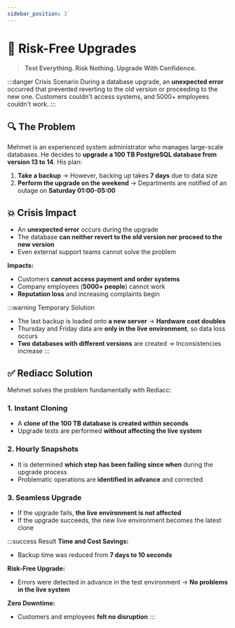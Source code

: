 ```yaml
---
sidebar_position: 3
---
```


# 🔄 Risk-Free Upgrades

> **Test Everything. Risk Nothing. Upgrade With Confidence.**

:::danger Crisis Scenario
During a database upgrade, an **unexpected error** occurred that prevented reverting to the old version or proceeding to the new one. Customers couldn't access systems, and 5000+ employees couldn't work.
:::

## 🔍 The Problem

Mehmet is an experienced system administrator who manages large-scale databases. He decides to **upgrade a 100 TB PostgreSQL database from version 13 to 14**. His plan:

1. **Take a backup** → However, backing up takes **7 days** due to data size
2. **Perform the upgrade on the weekend** → Departments are notified of an outage on **Saturday 01:00-05:00**

## 💥 Crisis Impact

* An **unexpected error** occurs during the upgrade
* The database **can neither revert to the old version nor proceed to the new version**
* Even external support teams cannot solve the problem

**Impacts:**
* Customers **cannot access payment and order systems**
* Company employees (**5000+ people**) cannot work
* **Reputation loss** and increasing complaints begin

:::warning Temporary Solution
* The last backup is loaded onto **a new server** → **Hardware cost doubles**
* Thursday and Friday data are **only in the live environment**, so data loss occurs
* **Two databases with different versions** are created → Inconsistencies increase
:::

## ✅ Rediacc Solution

Mehmet solves the problem fundamentally with Rediacc:

### 1. **Instant Cloning**
* A **clone of the 100 TB database is created within seconds**
* Upgrade tests are performed **without affecting the live system**

### 2. **Hourly Snapshots**
* It is determined **which step has been failing since when** during the upgrade process
* Problematic operations are **identified in advance** and corrected

### 3. **Seamless Upgrade**
* If the upgrade fails, **the live environment is not affected**
* If the upgrade succeeds, the new live environment becomes the latest clone

:::success Result
**Time and Cost Savings:**
* Backup time was reduced from **7 days to 10 seconds**

**Risk-Free Upgrade:**
* Errors were detected in advance in the test environment → **No problems in the live system**

**Zero Downtime:**
* Customers and employees **felt no disruption**
:::